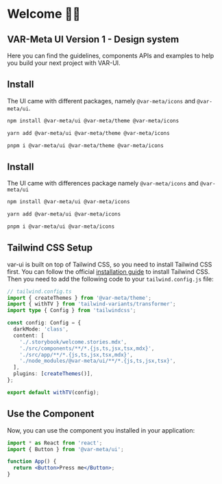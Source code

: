 # Welcome 👋🏼

## VAR-Meta UI Version 1 - Design system

Here you can find the guidelines, components APIs and examples to help you build your next project with VAR-UI.

## Install

The UI came with different packages, namely `@var-meta/icons` and `@var-meta/ui`.

```sh
npm install @var-meta/ui @var-meta/theme @var-meta/icons
```

```sh
yarn add @var-meta/ui @var-meta/theme @var-meta/icons
```

```sh
pnpm i @var-meta/ui @var-meta/theme @var-meta/icons
```

## Install

The UI came with differences package namely `@var-meta/icons` and `@var-meta/ui`

```sh
npm install @var-meta/ui @var-meta/icons
```

```sh
yarn add @var-meta/ui @var-meta/icons
```

```sh
pnpm i @var-meta/ui @var-meta/icons
```

## Tailwind CSS Setup

var-ui is built on top of Tailwind CSS, so you need to install Tailwind CSS first. You can follow the official
[installation guide](https://tailwindcss.com/docs/installation) to install Tailwind CSS. Then you need to add
the following code to your `tailwind.config.js` file:

```ts
// tailwind.config.ts
import { createThemes } from '@var-meta/theme';
import { withTV } from 'tailwind-variants/transformer';
import type { Config } from 'tailwindcss';

const config: Config = {
  darkMode: 'class',
  content: [
    './.storybook/welcome.stories.mdx',
    './src/components/**/*.{js,ts,jsx,tsx,mdx}',
    './src/app/**/*.{js,ts,jsx,tsx,mdx}',
    './node_modules/@var-meta/ui/**/*.{js,ts,jsx,tsx}',
  ],
  plugins: [createThemes()],
};

export default withTV(config);
```

## Use the Component

Now, you can use the component you installed in your application:

```jsx
import * as React from 'react';
import { Button } from '@var-meta/ui';

function App() {
  return <Button>Press me</Button>;
}
```
